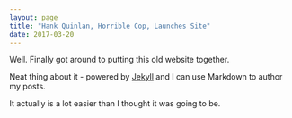 ```yaml
---
layout: page
title: "Hank Quinlan, Horrible Cop, Launches Site"
date: 2017-03-20
---
```


Well. Finally got around to putting this old website together. 

Neat thing about it - powered by [Jekyll](http://jekyllrb.com) and I can use Markdown to author my posts. 

It actually is a lot easier than I thought it was going to be.
